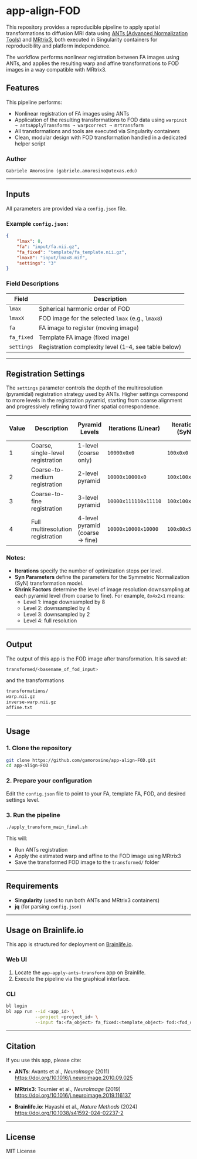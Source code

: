 # app-align-FOD

This repository provides a reproducible pipeline to apply spatial transformations to diffusion MRI data using [ANTs (Advanced Normalization Tools)](http://stnava.github.io/ANTs/) and [MRtrix3](https://www.mrtrix.org/), both executed in Singularity containers for reproducibility and platform independence.

The workflow performs nonlinear registration between FA images using ANTs, and applies the resulting warp and affine transformations to FOD images in a way compatible with MRtrix3.

## Features

This pipeline performs:
- Nonlinear registration of FA images using ANTs
- Application of the resulting transformations to FOD data using `warpinit → antsApplyTransforms → warpcorrect → mrtransform`
- All transformations and tools are executed via Singularity containers
- Clean, modular design with FOD transformation handled in a dedicated helper script

### Author

    Gabriele Amorosino (gabriele.amorosino@utexas.edu)

---

## Inputs

All parameters are provided via a `config.json` file.

### Example `config.json`:
```json
{
    "lmax": 8,
    "fa": "input/fa.nii.gz",
    "fa_fixed": "template/fa_template.nii.gz",
    "lmax8": "input/lmax8.mif",
    "settings": "3"
}
```

### Field Descriptions

| Field       | Description                                                  |
|-------------|--------------------------------------------------------------|
| `lmax`      | Spherical harmonic order of FOD                              |
| `lmaxX`     | FOD image for the selected `lmax` (e.g., `lmax8`)            |
| `fa`        | FA image to register (moving image)                          |
| `fa_fixed`  | Template FA image (fixed image)                              |
| `settings`  | Registration complexity level (1–4, see table below)         |

---
## Registration Settings

The `settings` parameter controls the depth of the multiresolution (pyramidal) registration strategy used by ANTs. Higher settings correspond to more levels in the registration pyramid, starting from coarse alignment and progressively refining toward finer spatial correspondence.

| Value | Description                    | Pyramid Levels                                  |  Iterations (Linear)              | Iterations (SyN)                | Shrink Factors (Resolution Downsampling) |
|-------|--------------------------------|--------------------------------------------------|---------------------------|-------------------------------|-------------------------------------------|
| 1     | Coarse, single-level registration | 1-level (coarse only)                          | `10000x0x0`              | `100x0x0`                 | `4x2x1`                                   |
| 2     | Coarse-to-medium registration     | 2-level pyramid                                | `10000x10000x0`          | `100x100x0`           | `4x2x1`                                   |
| 3     | Coarse-to-fine registration       | 3-level pyramid                                | `10000x111110x11110`     | `100x100x30`          | `4x2x1`                                   |
| 4     | Full multiresolution registration | 4-level pyramid (coarse → fine)                | `10000x10000x10000`      | `100x80x50x20`       | `8x4x2x1`                                 |


### Notes:
- **Iterations** specify the number of optimization steps per level.
- **Syn Parameters** define the parameters for the Symmetric Normalization (SyN) transformation model.
- **Shrink Factors** determine the level of image resolution downsampling at each pyramid level (from coarse to fine). For example, `8x4x2x1` means:
  - Level 1: image downsampled by 8
  - Level 2: downsampled by 4
  - Level 3: downsampled by 2
  - Level 4: full resolution

---

## Output

The output of this app is the FOD image after transformation. It is saved at:

```bash
transformed/<basename_of_fod_input>
```
and the transformations

```bash
transformations/
warp.nii.gz
inverse-warp.nii.gz 
affine.txt 
```

---

## Usage

### 1. Clone the repository

```bash
git clone https://github.com/gamorosino/app-align-FOD.git
cd app-align-FOD
```

### 2. Prepare your configuration

Edit the `config.json` file to point to your FA, template FA, FOD, and desired settings level.

### 3. Run the pipeline

```bash
./apply_transform_main_final.sh
```

This will:
- Run ANTs registration
- Apply the estimated warp and affine to the FOD image using MRtrix3
- Save the transformed FOD image to the `transformed/` folder

---

## Requirements

- **Singularity** (used to run both ANTs and MRtrix3 containers)
- **jq** (for parsing `config.json`)

---

## Usage on Brainlife.io

This app is structured for deployment on [Brainlife.io](https://brainlife.io/).

### Web UI

1. Locate the `app-apply-ants-transform` app on Brainlife.
2. Execute the pipeline via the graphical interface.

### CLI

```bash
bl login
bl app run --id <app_id> \
           --project <project_id> \
           --input fa:<fa_object> fa_fixed:<template_object> fod:<fod_object> ...
```

---

## Citation

If you use this app, please cite:

- **ANTs**: Avants et al., *NeuroImage* (2011)  
  https://doi.org/10.1016/j.neuroimage.2010.09.025

- **MRtrix3**: Tournier et al., *NeuroImage* (2019)  
  https://doi.org/10.1016/j.neuroimage.2019.116137

- **Brainlife.io**: Hayashi et al., *Nature Methods* (2024)  
  https://doi.org/10.1038/s41592-024-02237-2

---

## License

MIT License
